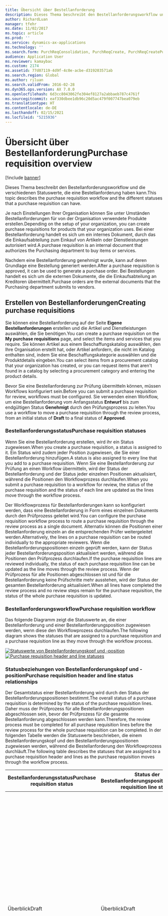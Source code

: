 ```yaml
---
title: Übersicht über Bestellanforderung
description: Dieses Thema beschreibt den Bestellanforderungsworkflow und die verschiedenen Statuswerte, die eine Bestellanforderung haben kann.
author: RichardLuan
manager: tfehr
ms.date: 11/02/2017
ms.topic: article
ms.prod: ''
ms.service: dynamics-ax-applications
ms.technology: ''
ms.search.form: PurchReqConsolidation, PurchReqCreate, PurchReqCreatePurchDetails, PurchReqCreatePurchListPage, PurchReqTable, PurchReqTableListPage, PurchReqConsolidationPartByVendor, PurchReqConsolidationLineDetail, PurchReqConsolidationCreate, PurchReqConsolidationBulkEdit, PurchReqConsolidationAddLine
audience: Application User
ms.reviewer: kamaybac
ms.custom: 2174
ms.assetid: 77d07119-4d9f-4c0e-acbe-d319203571ab
ms.search.region: Global
ms.author: riluan
ms.search.validFrom: 2016-02-28
ms.dyn365.ops.version: AX 7.0.0
ms.openlocfilehash: 6d3cc8043062fe304ef8127a2abbaeb787c4761f
ms.sourcegitcommit: eaf330dbee1db96c20d5ac479f007747bea079eb
ms.translationtype: HT
ms.contentlocale: de-DE
ms.lasthandoff: 02/15/2021
ms.locfileid: "5215936"
---
```

# <a name="purchase-requisition-overview"></a><span data-ttu-id="50cca-103">Übersicht über Bestellanforderung</span><span class="sxs-lookup"><span data-stu-id="50cca-103">Purchase requisition overview</span></span>

[!include [banner](../includes/banner.md)]

<span data-ttu-id="50cca-104">Dieses Thema beschreibt den Bestellanforderungsworkflow und die verschiedenen Statuswerte, die eine Bestellanforderung haben kann.</span><span class="sxs-lookup"><span data-stu-id="50cca-104">This topic describes the purchase requisition workflow and the different statuses that a purchase requisition can have.</span></span>

<span data-ttu-id="50cca-105">Je nach Einstellungen Ihrer Organisation können Sie unter Umständen Bestellanforderungen für von der Organisation verwendete Produkte erstellen.</span><span class="sxs-lookup"><span data-stu-id="50cca-105">Depending on the setup of your organization, you can create purchase requisitions for products that your organization uses.</span></span> <span data-ttu-id="50cca-106">Bei einer Bestellanforderung handelt es sich um ein internes Dokument, durch das die Einkaufsabteilung zum Einkauf von Artikeln oder Dienstleistungen autorisiert wird.</span><span class="sxs-lookup"><span data-stu-id="50cca-106">A purchase requisition is an internal document that authorizes the Purchasing department to buy items or services.</span></span>  

<span data-ttu-id="50cca-107">Nachdem eine Bestellanforderung genehmigt wurde, kann auf deren Grundlage eine Bestellung generiert werden.</span><span class="sxs-lookup"><span data-stu-id="50cca-107">After a purchase requisition is approved, it can be used to generate a purchase order.</span></span> <span data-ttu-id="50cca-108">Bei Bestellungen handelt es sich um die externen Dokumente, die die Einkaufsabteilung an Kreditoren übermittelt.</span><span class="sxs-lookup"><span data-stu-id="50cca-108">Purchase orders are the external documents that the Purchasing department submits to vendors.</span></span>

## <a name="creating-purchase-requisitions"></a><span data-ttu-id="50cca-109">Erstellen von Bestellanforderungen</span><span class="sxs-lookup"><span data-stu-id="50cca-109">Creating purchase requisitions</span></span>
<span data-ttu-id="50cca-110">Sie können eine Bestellanforderung auf der Seite **Eigene Bestellanforderungen** erstellen und die Artikel und Dienstleistungen auswählen, die Sie benötigen.</span><span class="sxs-lookup"><span data-stu-id="50cca-110">You can create a purchase requisition on the **My purchase requisitions** page, and select the items and services that you require.</span></span> <span data-ttu-id="50cca-111">Sie können Artikel aus einem Beschaffungskatalog auswählen, den Ihre Organisation erstellt hat, oder Artikel anfordern, die nicht im Katalog enthalten sind, indem Sie eine Beschaffungskategorie auswählen und die Produktdetails eingeben.</span><span class="sxs-lookup"><span data-stu-id="50cca-111">You can select items from a procurement catalog that your organization has created, or you can request items that aren't found in a catalog by selecting a procurement category and entering the product details.</span></span>  

<span data-ttu-id="50cca-112">Bevor Sie eine Bestellanforderung zur Prüfung übermitteln können, müssen Workflows konfiguriert sein.</span><span class="sxs-lookup"><span data-stu-id="50cca-112">Before you can submit a purchase requisition for review, workflows must be configured.</span></span> <span data-ttu-id="50cca-113">Sie verwenden einen Workflow, um eine Bestellanforderung vom Anfangsstatus **Entwurf** bis zum endgültigen Status **Genehmigt** durch den Prüfungsprozess zu leiten.</span><span class="sxs-lookup"><span data-stu-id="50cca-113">You use a workflow to move a purchase requisition through the review process, from an initial status of **Draft** to a final status of **Approved**.</span></span>

### <a name="purchase-requisition-statuses"></a><span data-ttu-id="50cca-114">Bestellanforderungsstatus</span><span class="sxs-lookup"><span data-stu-id="50cca-114">Purchase requisition statuses</span></span>

<span data-ttu-id="50cca-115">Wenn Sie eine Bestellanforderung erstellen, wird ihr ein Status zugewiesen.</span><span class="sxs-lookup"><span data-stu-id="50cca-115">When you create a purchase requisition, a status is assigned to it.</span></span> <span data-ttu-id="50cca-116">Ein Status wird zudem jeder Position zugewiesen, die Sie einer Bestellanforderung hinzufügen.</span><span class="sxs-lookup"><span data-stu-id="50cca-116">A status is also assigned to every line that you add to a purchase requisition.</span></span> <span data-ttu-id="50cca-117">Wenn Sie eine Bestellanforderung zur Prüfung an einen Workflow übermitteln, wird der Status der Bestellanforderung und der Status jeder einzelnen Positionen aktualisiert, während die Positionen den Workflowprozess durchlaufen.</span><span class="sxs-lookup"><span data-stu-id="50cca-117">When you submit a purchase requisition to a workflow for review, the status of the purchase requisition and the status of each line are updated as the lines move through the workflow process.</span></span>  

<span data-ttu-id="50cca-118">Der Workflowprozess für Bestellanforderungen kann so konfiguriert werden, dass eine Bestellanforderung in Form eines einzelnen Dokuments durch den Prüfprozess geleitet wird.</span><span class="sxs-lookup"><span data-stu-id="50cca-118">You can configure the purchase requisition workflow process to route a purchase requisition through the review process as a single document.</span></span> <span data-ttu-id="50cca-119">Alternativ können die Positionen einer Bestellanforderung einzeln an die entsprechenden Prüfer weitergeleitet werden.</span><span class="sxs-lookup"><span data-stu-id="50cca-119">Alternatively, the lines on a purchase requisition can be routed individually to the appropriate reviewers.</span></span> <span data-ttu-id="50cca-120">Wenn die Bestellanforderungspositionen einzeln geprüft werden, kann der Status jeder Bestellanforderungsposition aktualisiert werden, während die Positionen den Prüfprozess durchlaufen.</span><span class="sxs-lookup"><span data-stu-id="50cca-120">If the purchase requisition lines are reviewed individually, the status of each purchase requisition line can be updated as the line moves through the review process.</span></span> <span data-ttu-id="50cca-121">Wenn der Prüfprozess für alle Positionen abgeschlossen ist und für die Bestellanforderung keine Prüfschritte mehr ausstehen, wird der Status der gesamten Bestellanforderung aktualisiert.</span><span class="sxs-lookup"><span data-stu-id="50cca-121">When all lines have completed the review process and no review steps remain for the purchase requisition, the status of the whole purchase requisition is updated.</span></span>

### <a name="purchase-requisition-workflow"></a><span data-ttu-id="50cca-122">Bestellanforderungsworkflow</span><span class="sxs-lookup"><span data-stu-id="50cca-122">Purchase requisition workflow</span></span>

<span data-ttu-id="50cca-123">Das folgende Diagramm zeigt die Statuswerte an, die einer Bestellanforderung und einer Bestellanforderungsposition zugewiesen werden, wenn diese den Workflowprozess durchlaufen.</span><span class="sxs-lookup"><span data-stu-id="50cca-123">The following diagram shows the statuses that are assigned to a purchase requisition and a purchase requisition line as they move through the workflow process.</span></span>  

<span data-ttu-id="50cca-124">[![Statuswerte von Bestellanforderungskopf und -position](./media/purchasereq_headerline_statuses.jpg)](./media/purchasereq_headerline_statuses.jpg)</span><span class="sxs-lookup"><span data-stu-id="50cca-124">[![Purchase requisition header and line statuses](./media/purchasereq_headerline_statuses.jpg)](./media/purchasereq_headerline_statuses.jpg)</span></span>

### <a name="purchase-requisition-header-and-line-status-relationships"></a><span data-ttu-id="50cca-125">Statusbeziehungen von Bestellanforderungskopf und -position</span><span class="sxs-lookup"><span data-stu-id="50cca-125">Purchase requisition header and line status relationships</span></span>

<span data-ttu-id="50cca-126">Der Gesamtstatus einer Bestellanforderung wird durch den Status der Bestellanforderungspositionen bestimmt.</span><span class="sxs-lookup"><span data-stu-id="50cca-126">The overall status of a purchase requisition is determined by the status of the purchase requisition lines.</span></span> <span data-ttu-id="50cca-127">Daher muss der Prüfprozess für alle Bestellanforderungspositionen abgeschlossen sein, bevor der Prüfprozess für die gesamte Bestellanforderung abgeschlossen werden kann.</span><span class="sxs-lookup"><span data-stu-id="50cca-127">Therefore, the review process must be completed for all purchase requisition lines before the review process for the whole purchase requisition can be completed.</span></span> <span data-ttu-id="50cca-128">In der folgenden Tabelle werden die Statuswerte beschrieben, die einem Bestellanforderungskopf und den Bestellanforderungspositionen zugewiesen werden, während die Bestellanforderung den Workflowprozess durchläuft.</span><span class="sxs-lookup"><span data-stu-id="50cca-128">The following table describes the statuses that are assigned to a purchase requisition header and lines as the purchase requisition moves through the workflow process.</span></span>

<table>
<thead>
<tr class="header">
<th><span data-ttu-id="50cca-129">Bestellanforderungsstatus</span><span class="sxs-lookup"><span data-stu-id="50cca-129">Purchase requisition status</span></span></th>
<th><span data-ttu-id="50cca-130">Status der Bestellanforderungsposition</span><span class="sxs-lookup"><span data-stu-id="50cca-130">Purchase requisition line status</span></span></th>
<th><span data-ttu-id="50cca-131">Beschreibung</span><span class="sxs-lookup"><span data-stu-id="50cca-131">Description</span></span></th>
</tr>
</thead>
<tbody>
<tr class="odd">
<td><span data-ttu-id="50cca-132">Überblick</span><span class="sxs-lookup"><span data-stu-id="50cca-132">Draft</span></span></td>
<td><span data-ttu-id="50cca-133">Überblick</span><span class="sxs-lookup"><span data-stu-id="50cca-133">Draft</span></span></td>
<td><span data-ttu-id="50cca-134">Die Bestellanforderung und die Bestellanforderungsposition wurden zwar erstellt, aber noch nicht zur Prüfung übermittelt.</span><span class="sxs-lookup"><span data-stu-id="50cca-134">The purchase requisition and purchase requisition line have been created, but they haven&#39;t been submitted for review.</span></span> <span data-ttu-id="50cca-135">Bestellanforderungen und Bestellanforderungspositionen können geändert werden, wenn sie den Status <strong>Entwurf</strong> aufweisen.</span><span class="sxs-lookup"><span data-stu-id="50cca-135">Purchase requisitions and purchase requisition lines that have a status of <strong>Draft</strong> can be modified.</span></span> <span data-ttu-id="50cca-136">Eine Bestellanforderung oder Bestellanforderungsposition kann auch den Status <strong>Entwurf</strong> besitzen, wenn sie erneut aufgerufen, aber nicht erneut zur Prüfung übermittelt wurde.</span><span class="sxs-lookup"><span data-stu-id="50cca-136">A purchase requisition or purchase requisition line also has a status of <strong>Draft</strong> if it has been recalled but hasn&#39;t been resubmitted for review.</span></span> <span data-ttu-id="50cca-137"><strong>Hinweis:</strong> Nur Bestellanforderungen auf Dokumentebene können übermittelt oder erneut aufgerufen werden.</span><span class="sxs-lookup"><span data-stu-id="50cca-137"><strong>Note:</strong> You can submit or recall a purchase requisition at the document level.</span></span> <span data-ttu-id="50cca-138">Sie können jedoch eine einzelne Bestellanforderungsposition nicht übermitteln oder erneut aufrufen.</span><span class="sxs-lookup"><span data-stu-id="50cca-138">However, you can&#39;t submit or recall a single purchase requisition line.</span></span></td>
</tr>
<tr class="even">
<td><span data-ttu-id="50cca-139">Wird überprüft</span><span class="sxs-lookup"><span data-stu-id="50cca-139">In review</span></span></td>
<td><ul>
<li><span data-ttu-id="50cca-140">Wird überprüft</span><span class="sxs-lookup"><span data-stu-id="50cca-140">In review</span></span></li>
<li><span data-ttu-id="50cca-141">Abgelehnt</span><span class="sxs-lookup"><span data-stu-id="50cca-141">Rejected</span></span></li>
</ul></td>
<td><span data-ttu-id="50cca-142">Wenn der Workflow so konfiguriert wurde, dass die Bestellanforderungspositionen an einzelne Prüfer geleitet werden, kann jede einzelne Position den Status <strong>Wird überprüft</strong> oder <strong>Abgelehnt</strong> aufweisen.</span><span class="sxs-lookup"><span data-stu-id="50cca-142">If the workflow has been configured to route purchase requisition lines to individual reviewers, each line can have a status of <strong>In review</strong> or <strong>Rejected</strong>.</span></span> <span data-ttu-id="50cca-143">Der Bestellanforderungsstatus wird aktualisiert, wenn der Prüfprozess für alle Bestellanforderungspositionen abgeschlossen ist und für die Bestellanforderung keine Prüfschritte mehr ausstehen.</span><span class="sxs-lookup"><span data-stu-id="50cca-143">The purchase requisition status is updated when the review process is completed for all purchase requisition lines and no review steps remain for the purchase requisition.</span></span>
<ul>
<li><span data-ttu-id="50cca-144"><strong>Wird überprüft</strong> – Die Bestellanforderungspositionen wurden zur Prüfung übermittelt.</span><span class="sxs-lookup"><span data-stu-id="50cca-144"><strong>In review</strong> – The purchase requisition lines have been submitted for review.</span></span> <span data-ttu-id="50cca-145">Wenn der Workflowprozess für eine Bestellanforderungsposition abgeschlossen ist, verbleibt der Status dieser Position <strong>Wird überprüft</strong>, bis alle verbleibenden Bestellanforderungspositionen geprüft wurden.</span><span class="sxs-lookup"><span data-stu-id="50cca-145">When the workflow process is completed for a purchase requisition line, the status of that line remains <strong>In review</strong> until all remaining purchase requisition lines have been reviewed.</span></span></li>
<li><span data-ttu-id="50cca-146"><strong>Abgelehnt</strong> – Die Bestellanforderung wurde abgelehnt.</span><span class="sxs-lookup"><span data-stu-id="50cca-146"><strong>Rejected</strong> – A purchase requisition line has been rejected.</span></span> <span data-ttu-id="50cca-147">Abgelehnte Bestellanforderungspositionen können geändert und erneut übermittelt werden.</span><span class="sxs-lookup"><span data-stu-id="50cca-147">Purchase requisition lines that are rejected can be modified and resubmitted.</span></span></li>
</ul>
<span data-ttu-id="50cca-148">Wenn Sie eine Bestellanforderungsposition, die abgelehnt wurde, erneut übermitteln, wird der Prüfprozess für alle Positionen in der Bestellanforderung, die noch geprüft werden, erneut gestartet.</span><span class="sxs-lookup"><span data-stu-id="50cca-148">If you resubmit a purchase requisition line that has been rejected, the review process starts over for all lines in the purchase requisition that are still in review.</span></span> </br><span data-ttu-id="50cca-149"><strong>Hinweis:</strong> Eine Bestellanforderung, die bereits übermittelt wurde, kann erneut aufgerufen werden.</span><span class="sxs-lookup"><span data-stu-id="50cca-149"><strong>Note:</strong> You can recall a purchase requisition that has already been submitted.</span></span> <span data-ttu-id="50cca-150">Wenn Sie eine Bestellanforderung erneut aufrufen, werden auch alle anderen Bestellanforderungspositionen erneut aufgerufen.</span><span class="sxs-lookup"><span data-stu-id="50cca-150">When you recall a purchase requisition, all other purchase requisition lines are also recalled.</span></span> <span data-ttu-id="50cca-151">Erneut aufgerufene Bestellanforderungspositionen können gelöscht werden.</span><span class="sxs-lookup"><span data-stu-id="50cca-151">Purchase requisition lines that have been recalled can be deleted.</span></span></td>
</tr>
<tr class="odd">
<td><span data-ttu-id="50cca-152">Abgelehnt</span><span class="sxs-lookup"><span data-stu-id="50cca-152">Rejected</span></span></td>
<td><span data-ttu-id="50cca-153">Abgelehnt</span><span class="sxs-lookup"><span data-stu-id="50cca-153">Rejected</span></span></td>
<td><span data-ttu-id="50cca-154">Die Bestellanforderung und alle Bestellanforderungspositionen wurden abgelehnt.</span><span class="sxs-lookup"><span data-stu-id="50cca-154">The purchase requisition and all purchase requisition lines have been rejected.</span></span> <span data-ttu-id="50cca-155">Bestellanforderungen und Bestellanforderungspositionen, die abgelehnt wurden, können erneut übermittelt werden.</span><span class="sxs-lookup"><span data-stu-id="50cca-155">Purchase requisitions and purchase requisition lines that have been rejected can be resubmitted.</span></span></td>
</tr>
<tr class="even">
<td><span data-ttu-id="50cca-156">Genehmigt</span><span class="sxs-lookup"><span data-stu-id="50cca-156">Approved</span></span></td>
<td><ul>
<li><span data-ttu-id="50cca-157">Genehmigt</span><span class="sxs-lookup"><span data-stu-id="50cca-157">Approved</span></span></li>
<li><span data-ttu-id="50cca-158">Abgebrochen</span><span class="sxs-lookup"><span data-stu-id="50cca-158">Cancelled</span></span></li>
<li><span data-ttu-id="50cca-159">Geschlossen</span><span class="sxs-lookup"><span data-stu-id="50cca-159">Closed</span></span></li>
</ul></td>
<td><span data-ttu-id="50cca-160">Alle Bestellanforderungspositionen haben den Prüfprozess durchlaufen, und es stehen keine weiteren Prüfschritte für die Bestellanforderung aus.</span><span class="sxs-lookup"><span data-stu-id="50cca-160">All purchase requisition lines have completed the review process, and there are no more review steps for the purchase requisition.</span></span>
<ul>
<li><span data-ttu-id="50cca-161"><strong>Genehmigt</strong> – Der Prüfungsprozess für eine Bestellanforderungsposition wurde abgeschlossen und die Position wurde genehmigt.</span><span class="sxs-lookup"><span data-stu-id="50cca-161"><strong>Approved</strong> – The review process for a purchase requisition line has been completed, and the line is approved.</span></span></li>
<li><span data-ttu-id="50cca-162"><strong>Storniert</strong> – Die Bestellanforderungsposition wurde zwar genehmigt, dann aber storniert, da sie nicht mehr erforderlich ist.</span><span class="sxs-lookup"><span data-stu-id="50cca-162"><strong>Cancelled</strong> – The purchase requisition line was approved, but it has been canceled because it&#39;s no longer required.</span></span> <span data-ttu-id="50cca-163">Nur genehmigte Bestellanforderungspositionen können storniert werden.</span><span class="sxs-lookup"><span data-stu-id="50cca-163">Only purchase requisition lines that have been approved can be canceled.</span></span></li>
<li><span data-ttu-id="50cca-164"><strong>Geschlossen</strong> - Die Bestellanforderungsposition wurde genehmigt und Dokumente sind je nach Anforderungszweck generiert worden.</span><span class="sxs-lookup"><span data-stu-id="50cca-164"><strong>Closed</strong> – The purchase requisition line was approved, and documents have been generated, depending on the requisition purpose.</span></span>
<ul>
<li><span data-ttu-id="50cca-165">Wenn der Anforderungszweck Verbrauch ist, wird eine Bestellung für die Bestellanforderungsposition generiert.</span><span class="sxs-lookup"><span data-stu-id="50cca-165">If the requisition purpose is consumption, a purchase order has been generated for the purchase requisition line.</span></span></li>
<li><span data-ttu-id="50cca-166">Wenn der Anforderungszweck Auffüllung ist, wurde mindestens ein Erfüllungsdokument generiert.</span><span class="sxs-lookup"><span data-stu-id="50cca-166">If the requisition purpose is replenishment, one or more fulfillment documents have been generated.</span></span></li>
</ul></li>
</ul></td>
</tr>
<tr class="odd">
<td><span data-ttu-id="50cca-167">Abgebrochen</span><span class="sxs-lookup"><span data-stu-id="50cca-167">Cancelled</span></span></td>
<td><span data-ttu-id="50cca-168">Abgebrochen</span><span class="sxs-lookup"><span data-stu-id="50cca-168">Cancelled</span></span></td>
<td><span data-ttu-id="50cca-169">Die ausgewählte Bestellanforderung und alle Bestellanforderungspositionen wurden abgebrochen.</span><span class="sxs-lookup"><span data-stu-id="50cca-169">The purchase requisition and all purchase requisition lines have been canceled.</span></span></br> <span data-ttu-id="50cca-170"><strong>Hinweis:</strong> Wenn Sie einen Artikel, der sich in einer Bestellanforderungsposition befindet, nicht mehr benötigen, muss diese Bestellanforderungsposition storniert werden, falls sie bereits genehmigt wurde.</span><span class="sxs-lookup"><span data-stu-id="50cca-170"><strong>Note:</strong> If you no longer require an item that is on a purchase requisition line, you must cancel the purchase requisition line if it has already been approved.</span></span> <span data-ttu-id="50cca-171">Nur genehmigte Bestellanforderungspositionen können storniert werden.</span><span class="sxs-lookup"><span data-stu-id="50cca-171">Only purchase requisition lines that have been approved can be canceled.</span></span> <span data-ttu-id="50cca-172">Wenn derzeit Bestellanforderungspositionen geprüft werden, besitzt die Bestellanforderung den Status <strong>Wird überprüft</strong>.</span><span class="sxs-lookup"><span data-stu-id="50cca-172">If any purchase requisition lines are in review, the purchase requisition will have a status of <strong>In review</strong>.</span></span> <span data-ttu-id="50cca-173">In diesem Fall können Sie die Bestellanforderung erneut aufrufen und die entsprechende Bestellanforderungsposition löschen.</span><span class="sxs-lookup"><span data-stu-id="50cca-173">In this case, you can recall the purchase requisition and delete the appropriate purchase requisition line.</span></span></td>
</tr>
<tr class="even">
<td><span data-ttu-id="50cca-174">Geschlossen</span><span class="sxs-lookup"><span data-stu-id="50cca-174">Closed</span></span></td>
<td><ul>
<li><span data-ttu-id="50cca-175">Geschlossen</span><span class="sxs-lookup"><span data-stu-id="50cca-175">Closed</span></span></li>
<li><span data-ttu-id="50cca-176">Abgebrochen</span><span class="sxs-lookup"><span data-stu-id="50cca-176">Cancelled</span></span></li>
</ul></td>
<td><span data-ttu-id="50cca-177">Die Bestellanforderung wurde geschlossen und mindestens ein Erfüllungsdokument wurde generiert.</span><span class="sxs-lookup"><span data-stu-id="50cca-177">The purchase requisition is closed, and one or more fulfillment documents have been generated.</span></span>
<ul>
<li><span data-ttu-id="50cca-178"><strong>Geschlossen</strong> – Die Bestellanforderungsposition wurde genehmigt und Dokumente sind je nach Anforderungszweck generiert worden.</span><span class="sxs-lookup"><span data-stu-id="50cca-178"><strong>Closed</strong> – The purchase requisition line was approved, and documents have been generated, depending on the requisition purpose.</span></span>
<ul>
<li><span data-ttu-id="50cca-179">Wenn der Anforderungszweck Verbrauch ist, wird eine Bestellung für die Bestellanforderungsposition generiert.</span><span class="sxs-lookup"><span data-stu-id="50cca-179">If the requisition purpose is consumption, a purchase order has been generated for the purchase requisition line.</span></span></li>
<li><span data-ttu-id="50cca-180">Wenn der Anforderungszweck Auffüllung ist, wurde mindestens ein Erfüllungsdokument generiert.</span><span class="sxs-lookup"><span data-stu-id="50cca-180">If the requisition purpose is replenishment, one or more fulfillment documents have been generated.</span></span></li>
</ul></li>
<li><span data-ttu-id="50cca-181"><strong>Storniert</strong> – Die Bestellanforderungsposition wurde zwar genehmigt, dann aber storniert, da sie nicht mehr erforderlich ist.</span><span class="sxs-lookup"><span data-stu-id="50cca-181"><strong>Cancelled</strong> – The purchase requisition line was approved, but it has been canceled because it&#39;s no longer required.</span></span> <span data-ttu-id="50cca-182">Nur genehmigte Bestellanforderungspositionen können storniert werden.</span><span class="sxs-lookup"><span data-stu-id="50cca-182">Only purchase requisition lines that have been approved can be canceled.</span></span></li>
</ul><span data-ttu-id="50cca-183">
<strong>Hinweis:</strong> Wenn Sie einen Artikel, der sich in einer geschlossenen Bestellanforderungsposition befindet, nicht mehr benötigen, muss die Position in dem Erfüllungsdokument storniert werden, das für die Bestellanforderungsposition generiert wurde.</span><span class="sxs-lookup"><span data-stu-id="50cca-183">
<strong>Note:</strong> If you no longer require an item on a purchase requisition line that has been closed, you must cancel the line on the fulfillment document that was generated for the purchase requisition line.</span></span></td>
</tr>
</tbody>
</table>

## <a name="distributing-costs-to-multiple-financial-accounts"></a><span data-ttu-id="50cca-184">Verteilen von Kosten auf mehrere Finanzkonten</span><span class="sxs-lookup"><span data-stu-id="50cca-184">Distributing costs to multiple financial accounts</span></span>
<span data-ttu-id="50cca-185">Die Kosten eines Produkts, das in einer Bestellanforderung enthalten ist, können auf mehrere Finanzkonten verteilt werden.</span><span class="sxs-lookup"><span data-stu-id="50cca-185">You can distribute the cost of a product that is included in a purchase requisition to multiple financial accounts.</span></span> <span data-ttu-id="50cca-186">Wenn in der Organisation Dimensionen (beispielsweise Kostenstellen oder Abteilungen) verwendet werden, können die Kosten eines Produkts auf Dimensionen für Finanzkonten verteilt werden.</span><span class="sxs-lookup"><span data-stu-id="50cca-186">If your organization uses dimensions, such as cost centers and departments, you can distribute the cost of a product to dimensions for financial accounts.</span></span>

## <a name="requisition-purposes"></a><span data-ttu-id="50cca-187">Anforderungszwecke</span><span class="sxs-lookup"><span data-stu-id="50cca-187">Requisition purposes</span></span>
<span data-ttu-id="50cca-188">Durch Anforderungszwecke wird der Prozess des Erfüllens des Anforderungsbedarfs flexibler.</span><span class="sxs-lookup"><span data-stu-id="50cca-188">Requisition purposes make the process of fulfilling requisition demand more flexible.</span></span> <span data-ttu-id="50cca-189">Wenn Sie eine Anforderung erstellen, können Sie ihm einen von zwei Zwecken zuweisen: Verbrauch oder Auffüllung.</span><span class="sxs-lookup"><span data-stu-id="50cca-189">When you create a requisition, you can assign one of two purposes to it: consumption or replenishment.</span></span> <span data-ttu-id="50cca-190">Abhängig vom Materialanforderungszweck und der Einrichtung Ihre Organisation, kann Anforderungsbedarf durch eine Bestellung, einen Umlagerungsauftrag, einen Produktionsauftrag oder ein Kanban erfüllt werden.</span><span class="sxs-lookup"><span data-stu-id="50cca-190">Depending on the requisition purpose and the setup of your organization, requisition demand can be fulfilled by a purchase order, transfer order, production order, or kanban.</span></span>  

<span data-ttu-id="50cca-191">In den Beschaffungsrichtlinien können Sie die Anforderungszwecke steuern, die verfügbar sind, wenn eine Anforderung für die Organisation erstellt wird.</span><span class="sxs-lookup"><span data-stu-id="50cca-191">In the procurement policies, you can control the requisition purposes that are available when a requisition is created for your organization.</span></span>

### <a name="requisitions-that-have-a-purpose-of-consumption"></a><span data-ttu-id="50cca-192">Anforderungen, die Verbrauch als Zweck haben</span><span class="sxs-lookup"><span data-stu-id="50cca-192">Requisitions that have a purpose of consumption</span></span>

<span data-ttu-id="50cca-193">Eine Anforderung, die Verbrauch als Zweck hat, repräsentiert einen Bedarf für Artikel oder Dienstleistungen, die intern von Ihrer Organisation verwendet werden.</span><span class="sxs-lookup"><span data-stu-id="50cca-193">A requisition that has a purpose of consumption represents demand for items or services that will be used internally by your organization.</span></span> <span data-ttu-id="50cca-194">Der Bedarf, der durch diese Art der Anforderung entsteht, wird immer durch eine Bestellung erfüllt.</span><span class="sxs-lookup"><span data-stu-id="50cca-194">The demand that is created by this kind of requisition is always fulfilled by a purchase order.</span></span> <span data-ttu-id="50cca-195">Wenn Supply Chain Management eingerichtet ist, um Bestellungen automatisch zu generieren, werden Bestellungen erstellt, nachdem die Bestellanforderung genehmigt wurde.</span><span class="sxs-lookup"><span data-stu-id="50cca-195">If Supply Chain Management is set up to automatically generate purchase orders, purchase orders are created after the purchase requisition is approved.</span></span>

### <a name="requisitions-that-have-a-purpose-of-replenishment"></a><span data-ttu-id="50cca-196">Anforderungen, die Auffüllung als Zweck haben</span><span class="sxs-lookup"><span data-stu-id="50cca-196">Requisitions that have a purpose of replenishment</span></span>

<span data-ttu-id="50cca-197">Eine Anforderung, deren Zweck Wiederbeschaffung ist, repräsentiert einen Bedarf zur Auffüllung des Bestands.</span><span class="sxs-lookup"><span data-stu-id="50cca-197">A requisition that has a purpose of replenishment represents demand to replenish inventory.</span></span> <span data-ttu-id="50cca-198">Sie möchten beispielsweise eine Anforderung erstellen, um Artikel aufzufüllen, sodass sie an einen spezifischen Einzelhandelsstandort zu einem bestimmten Zeitpunkt verkauft werden können.</span><span class="sxs-lookup"><span data-stu-id="50cca-198">For example, you create a requisition to replenish items so that they can be sold at a specific retail location at a specific time.</span></span> <span data-ttu-id="50cca-199">Der Bedarf, der durch diese Art von Anforderung erstellt wird, kann durch eine Bestellung, einen Umlagerungsauftrag, einen Produktionsauftrag oder ein Kanban erfüllt werden.</span><span class="sxs-lookup"><span data-stu-id="50cca-199">The demand that is created by this kind of requisition can be fulfilled by a purchase order, transfer order, production order, or kanban.</span></span>  

<span data-ttu-id="50cca-200">Wenn der Anforderungszweck Auffüllung ist, wird Bedarf als Menge anstatt als Geldbetrag ausgedrückt.</span><span class="sxs-lookup"><span data-stu-id="50cca-200">When the requisition purpose is replenishment, demand is expressed as a quantity instead of a monetary amount.</span></span> <span data-ttu-id="50cca-201">Daher gelten die Belastungsverwaltung, die Budgetsteuerung, Geschäftsregeln für die Anlagenbestimmung (BRAD), Projektbuchhaltung und alle zugehörigen Regeln nicht.</span><span class="sxs-lookup"><span data-stu-id="50cca-201">Therefore, encumbrance accounting, budgetary control, business rules for fixed asset determination (BRAD), project accounting, and any related rules don't apply.</span></span> <span data-ttu-id="50cca-202">Nur Produkte, die in der angegebenen juristischen Person gelagert und freigegeben werden, können Auffüllungsanforderungsbedarf erfüllen.</span><span class="sxs-lookup"><span data-stu-id="50cca-202">Only products that are stocked and released to the specified legal entity can fulfill replenishment requisition demand.</span></span> <span data-ttu-id="50cca-203">Um die Produkte zu definieren, die verfügbar sind, wenn der Anforderungszweck die Wiederbeschaffung ist, verwenden Sie die Seite **Richtlinienregel für Auffüllungskategoriezugriff**.</span><span class="sxs-lookup"><span data-stu-id="50cca-203">To define the products that are available when the requisition purpose is replenishment, use the **Replenishment category access policy rule** page.</span></span>  

<span data-ttu-id="50cca-204">Um Bestellanforderungen zu verwenden, deren Zweck Auffüllung ist, müssen Sie den Produktprogrammplanungslauf so einrichten, dass Anforderungsbedarf enthalten ist.</span><span class="sxs-lookup"><span data-stu-id="50cca-204">To use purchase requisitions that have a purpose of replenishment, you must set up master scheduling to include requisition demand.</span></span> <span data-ttu-id="50cca-205">Die Erfüllungsmethode für den Bedarf, der durch diese Art von Anforderung erstellt wird, wird dann automatisch bestimmt, basierend auf den Beschaffungsrichtlinien, die für die Artikel in der Organisation eingerichtet und mithilfe des Produktprogrammplanungslaufs geplant wurden.</span><span class="sxs-lookup"><span data-stu-id="50cca-205">The fulfillment method for the demand that is created by this kind of requisition is then determined automatically, based on the supply policies that have been set up for the items in your organization and planned by using master scheduling.</span></span>

## <a name="purchase-requisitions-and-requests-for-quotation"></a><span data-ttu-id="50cca-206">Bestellanforderungen und Angebotsanforderungen</span><span class="sxs-lookup"><span data-stu-id="50cca-206">Purchase requisitions and requests for quotation</span></span>
<span data-ttu-id="50cca-207">In einigen Fällen müssen Sie einen Angebotsanforderungsprozess beginnen, um den Händler und Preis für Produkte zu identifizieren, die in einer Bestellanforderung angefordert werden.</span><span class="sxs-lookup"><span data-stu-id="50cca-207">In some cases, you must start a request for quotation (RFQ) process to identify the vendor and price for products that are requested in a purchase requisition.</span></span> <span data-ttu-id="50cca-208">Eine Angebotsanforderung kann generiert werden, wenn die Bestellanforderung überprüft wird.</span><span class="sxs-lookup"><span data-stu-id="50cca-208">An RFQ can be generated when the purchase requisition is in review.</span></span> <span data-ttu-id="50cca-209">Wenn Sie ein Angebot akzeptieren, werden Informationen zu Händler, Preis usw. zur Anforderung übertragen.</span><span class="sxs-lookup"><span data-stu-id="50cca-209">When you accept a bid, information about the vendor, price, and so on, is transferred to the requisition.</span></span>  

<span data-ttu-id="50cca-210">Sie können eine Bestellanforderung sperren, indem Sie das Kontrollkästchen auf **Gesperrt** die **Bestellanforderungsdetails** Seite auswählen.</span><span class="sxs-lookup"><span data-stu-id="50cca-210">You can put a purchase requisition on hold by selecting the **On hold** check box on the **Purchase requisition details** page.</span></span> <span data-ttu-id="50cca-211">Die Verarbeitung der Bestellanforderung kann fortfahren, nachdem der aufgehoben, indem Sie das Kontrollkästchen deaktivieren.</span><span class="sxs-lookup"><span data-stu-id="50cca-211">Processing of the purchase requisition can continue only after you remove the hold by clearing the check box.</span></span>  

> [!NOTE]
> <span data-ttu-id="50cca-212">Im E-Procurement lässt es die Angebotsanforderung für Ihre Bestellanforderung möglicherweise zu, dass Lieferanten alternative Positionen hinzufügen.</span><span class="sxs-lookup"><span data-stu-id="50cca-212">In e-procurement, the RFQ for your purchase requisition might allow vendors to add alternate lines.</span></span> <span data-ttu-id="50cca-213">In diesem Fall spiegelt Ihre Bestellanforderung genehmigte Alternativen wieder.</span><span class="sxs-lookup"><span data-stu-id="50cca-213">In this case, your purchase requisition will reflect approved alternates.</span></span>

## <a name="demand-consolidation"></a><span data-ttu-id="50cca-214">Bedarfskonsolidierung</span><span class="sxs-lookup"><span data-stu-id="50cca-214">Demand consolidation</span></span>
<span data-ttu-id="50cca-215">Wenn Sie Bestellanforderungspositionen aus mehreren Bestellanforderungen konsolidieren, können Sie Ihre Verhandlungsposition mit Ihren Kreditoren stärken, um eine bessere Preisgestaltung sowie niedrigere Liefer- und Versandkosten sowie verringerte Gemeinkosten zu erreichen.</span><span class="sxs-lookup"><span data-stu-id="50cca-215">By consolidating purchase requisition lines from multiple purchase requisitions, you can increase your negotiating power with your vendors to achieve better pricing, lower shipping and handling costs, and reduced overhead costs.</span></span>  

<span data-ttu-id="50cca-216">Bestellanforderungspositionen kommen für die Bedarfskonsolidierung in Frage, wenn die folgenden Anforderungen erfüllt sind:</span><span class="sxs-lookup"><span data-stu-id="50cca-216">Purchase requisition lines are eligible for demand consolidation only if the following statements are true:</span></span>

-   <span data-ttu-id="50cca-217">Die Bestellanforderung wurde genehmigt.</span><span class="sxs-lookup"><span data-stu-id="50cca-217">The purchase requisition has been approved.</span></span>
-   <span data-ttu-id="50cca-218">Die Bestellanforderung entspricht den Einkaufsrichtlinienregelkriterien für die manuelle Bearbeitung und die Bedarfskonsolidierung.</span><span class="sxs-lookup"><span data-stu-id="50cca-218">The purchase requisition meets the purchasing policy rule criteria for manual processing and demand consolidation.</span></span>

<span data-ttu-id="50cca-219">Genehmigten Bestellanforderungspositionen, die den Kriterien für manuelle Bearbeitung entsprechen, werden auf der Seite **Genehmigte Bestellanforderungen freigeben** aufgeführt.</span><span class="sxs-lookup"><span data-stu-id="50cca-219">Approved purchase requisition lines that meet the criteria for manual processing are listed on the **Release approved purchase requisitions** page.</span></span> <span data-ttu-id="50cca-220">Wenn eine Bestellanforderungsposition auch die Kriterien für die Bedarfskonsolidierung erfüllt, kann die Position einer Konsolidierungseinheit hinzugefügt werden.</span><span class="sxs-lookup"><span data-stu-id="50cca-220">If a purchase requisition line also meets the criteria for demand consolidation, the line can be added to a consolidation opportunity.</span></span>  

<span data-ttu-id="50cca-221">Eine Konsolidierungseinheit ist ein Satz Bestellanforderungspositionen, die zusammen gruppiert werden, damit der Einkäufer mit Kreditoren den besten Abschluss aushandeln kann.</span><span class="sxs-lookup"><span data-stu-id="50cca-221">A consolidation opportunity is a set of purchase requisition lines that are grouped together, so that the purchasing professional can negotiate the best deal with vendors.</span></span> <span data-ttu-id="50cca-222">Bestellanforderungspositionen, die Sie für eine Konsolidierungseinheit auswählen, werden auf der Seite **Bestellanforderungskonsolidierung** angezeigt.</span><span class="sxs-lookup"><span data-stu-id="50cca-222">Purchase requisition lines that you select for a consolidation opportunity appear on the **Purchase requisition consolidation** page.</span></span> <span data-ttu-id="50cca-223">Sie können die Positionen auf dieser Seite ändern, wenn Änderungen erforderlich sind.</span><span class="sxs-lookup"><span data-stu-id="50cca-223">You can modify the lines on this page, if changes are required.</span></span> <span data-ttu-id="50cca-224">Sie können auch neue Positionen zur Konsolidierungseinheit hinzufügen oder vorhandene Positionen entfernen.</span><span class="sxs-lookup"><span data-stu-id="50cca-224">You can also add new lines to the consolidation opportunity or remove existing lines.</span></span>  

<span data-ttu-id="50cca-225">Nachdem Sie die Anforderungspositionen einer Konsolidierungseinheit hinzugefügt und die Änderungen vorgenommen haben, die Sie benötigen, können Sie eine Bestellung für die konsolidierten Bestellanforderungspositionen erstellen.</span><span class="sxs-lookup"><span data-stu-id="50cca-225">After you add requisition lines to a consolidation opportunity and make any changes that you require, you can create a purchase order for the consolidated purchase requisition lines.</span></span>  

> [!NOTE]
> <span data-ttu-id="50cca-226">Änderungen, die Sie an einer Bestellanforderungsposition auf der Seite **Bestellanforderungskonsolidierung** vornehmen, werden in der Bestellung, die Sie erstellen, widergespiegelt.</span><span class="sxs-lookup"><span data-stu-id="50cca-226">Changes that you make to a purchase requisition line on the **Purchase requisition consolidation** page are reflected on the purchase order that you create.</span></span> <span data-ttu-id="50cca-227">In der Bestellanforderung verbleibt die Position jedoch unverändert, sodass die zugehörigen Historie erhalten bleibt.</span><span class="sxs-lookup"><span data-stu-id="50cca-227">However, the line remains unchanged in the purchase requisition, so that its history is preserved.</span></span>  

<span data-ttu-id="50cca-228">Um eine Bestellung für Bestellanforderungspositionen zu erstellen, die nicht für die Bedarfskonsolidierung infrage kommen oder die nicht für eine Konsolidierungseinheit ausgewählt werden, müssen Sie die Positionen manuell verarbeiten.</span><span class="sxs-lookup"><span data-stu-id="50cca-228">To create a purchase order for purchase requisition lines that aren't eligible for demand consolidation or aren't selected for a consolidation opportunity, you must process the lines manually.</span></span>

### <a name="consolidating-purchase-requisition-lines"></a><span data-ttu-id="50cca-229">Konsolidierung der Bestellanforderungspositionen</span><span class="sxs-lookup"><span data-stu-id="50cca-229">Consolidating purchase requisition lines</span></span>

<span data-ttu-id="50cca-230">Der Prozess für die Bedarfskonsolidierung beginnt, wenn eine Bestellanforderung in einem Workflow genehmigt wird und wenn die Budgetsteuerung für Ihre Organisation konfiguriert wird, wenn die Budgetreservierungen und Vorabbelastungen erfasst worden sind.</span><span class="sxs-lookup"><span data-stu-id="50cca-230">The process for demand consolidation starts when a purchase requisition is approved in a workflow and, if budget control is configured for your organization, when the budget reservations and pre-encumbrances have been recorded.</span></span> <span data-ttu-id="50cca-231">Das folgende Diagramm zeigt den Prozessfluss für die Bedarfskonsolidierung an.</span><span class="sxs-lookup"><span data-stu-id="50cca-231">The following diagram shows the process flow for demand consolidation.</span></span>  

<span data-ttu-id="50cca-232">[![Ablaufdiagramm zur Bedarfskonsolidierung](./media/demand-consolidation.gif)](./media/demand-consolidation.gif)</span><span class="sxs-lookup"><span data-stu-id="50cca-232">[![Process flow for demand consolidation](./media/demand-consolidation.gif)](./media/demand-consolidation.gif)</span></span>  

<span data-ttu-id="50cca-233">Um genehmigte Bestellanforderungspositionen zu konsolidieren, führen Sie folgende Schritte aus:</span><span class="sxs-lookup"><span data-stu-id="50cca-233">To consolidate approved purchase requisition lines, follow these steps:</span></span>

1.  <span data-ttu-id="50cca-234">Überprüfen Sie die genehmigten Bestellanforderungspositionen, die zur manuellen Verarbeitung zurückgehalten wurden und die für die Bedarfskonsolidierung infrage kommen.</span><span class="sxs-lookup"><span data-stu-id="50cca-234">Review approved requisition lines that have been held for manual processing, and that are eligible for demand consolidation.</span></span>
2.  <span data-ttu-id="50cca-235">Wählen Sie Positionen aus, um sie zu einer Konsolidierungseinheit hinzuzufügen.</span><span class="sxs-lookup"><span data-stu-id="50cca-235">Select lines to add to a consolidation opportunity.</span></span>
3.  <span data-ttu-id="50cca-236">Erstellen Sie eine neue Konsolidierungseinheit oder fügen Sie Anforderungspositionen einer vorhandenen Konsolidierungseinheit hinzu.</span><span class="sxs-lookup"><span data-stu-id="50cca-236">Create a new consolidation opportunity, or add requisition lines to an existing consolidation opportunity.</span></span>
4.  <span data-ttu-id="50cca-237">Nehmen Sie alle erforderlichen Änderungen an den Anforderungspositionen vor und entfernen Sie Anforderungspositionsartikel, die nicht mehr in der Konsolidierungseinheit enthalten sein sollen.</span><span class="sxs-lookup"><span data-stu-id="50cca-237">Make any required changes to the requisition lines, and remove requisition line items that you no longer want to include in the consolidation opportunity.</span></span>
5.  <span data-ttu-id="50cca-238">Erstellen Sie Bestellungen für konsolidierte Anforderungspositionen oder für Bestellanforderungspositionen in einer Konsolidierungseinheit.</span><span class="sxs-lookup"><span data-stu-id="50cca-238">Create purchase orders for consolidated requisition lines or for purchase requisition lines in a consolidation opportunity.</span></span>


<a name="additional-resources"></a><span data-ttu-id="50cca-239">Zusätzliche Ressourcen</span><span class="sxs-lookup"><span data-stu-id="50cca-239">Additional resources</span></span>
--------

[<span data-ttu-id="50cca-240">Anforderung für Verbrauch erstellen</span><span class="sxs-lookup"><span data-stu-id="50cca-240">Create a requisition for consumption</span></span>](tasks/create-requisition-consumption.md)

[<span data-ttu-id="50cca-241">Bestellanforderungs-Workflow</span><span class="sxs-lookup"><span data-stu-id="50cca-241">Purchase requisition workflow</span></span>](purchase-requisitions-workflow.md)





[!INCLUDE[footer-include](../../includes/footer-banner.md)]